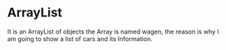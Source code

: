 # ArrayList
It is an ArrayList of objects the Array is named wagen, the reason is why I am going to show a list of cars and its Information. 
